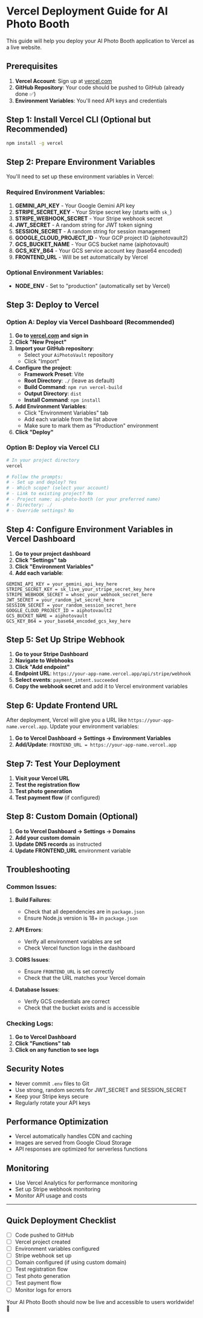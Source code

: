 # Vercel Deployment Guide for AI Photo Booth

This guide will help you deploy your AI Photo Booth application to Vercel as a live website.

## Prerequisites

1. **Vercel Account**: Sign up at [vercel.com](https://vercel.com)
2. **GitHub Repository**: Your code should be pushed to GitHub (already done ✅)
3. **Environment Variables**: You'll need API keys and credentials

## Step 1: Install Vercel CLI (Optional but Recommended)

```bash
npm install -g vercel
```

## Step 2: Prepare Environment Variables

You'll need to set up these environment variables in Vercel:

### Required Environment Variables:

1. **GEMINI_API_KEY** - Your Google Gemini API key
2. **STRIPE_SECRET_KEY** - Your Stripe secret key (starts with `sk_`)
3. **STRIPE_WEBHOOK_SECRET** - Your Stripe webhook secret
4. **JWT_SECRET** - A random string for JWT token signing
5. **SESSION_SECRET** - A random string for session management
6. **GOOGLE_CLOUD_PROJECT_ID** - Your GCP project ID (aiphotovault2)
7. **GCS_BUCKET_NAME** - Your GCS bucket name (aiphotovault)
8. **GCS_KEY_B64** - Your GCS service account key (base64 encoded)
9. **FRONTEND_URL** - Will be set automatically by Vercel

### Optional Environment Variables:
- **NODE_ENV** - Set to "production" (automatically set by Vercel)

## Step 3: Deploy to Vercel

### Option A: Deploy via Vercel Dashboard (Recommended)

1. **Go to [vercel.com](https://vercel.com) and sign in**
2. **Click "New Project"**
3. **Import your GitHub repository**:
   - Select your `AiPhotoVault` repository
   - Click "Import"
4. **Configure the project**:
   - **Framework Preset**: Vite
   - **Root Directory**: `./` (leave as default)
   - **Build Command**: `npm run vercel-build`
   - **Output Directory**: `dist`
   - **Install Command**: `npm install`
5. **Add Environment Variables**:
   - Click "Environment Variables" tab
   - Add each variable from the list above
   - Make sure to mark them as "Production" environment
6. **Click "Deploy"**

### Option B: Deploy via Vercel CLI

```bash
# In your project directory
vercel

# Follow the prompts:
# - Set up and deploy? Yes
# - Which scope? (select your account)
# - Link to existing project? No
# - Project name: ai-photo-booth (or your preferred name)
# - Directory: ./
# - Override settings? No
```

## Step 4: Configure Environment Variables in Vercel Dashboard

1. **Go to your project dashboard**
2. **Click "Settings" tab**
3. **Click "Environment Variables"**
4. **Add each variable**:

```
GEMINI_API_KEY = your_gemini_api_key_here
STRIPE_SECRET_KEY = sk_live_your_stripe_secret_key_here
STRIPE_WEBHOOK_SECRET = whsec_your_webhook_secret_here
JWT_SECRET = your_random_jwt_secret_here
SESSION_SECRET = your_random_session_secret_here
GOOGLE_CLOUD_PROJECT_ID = aiphotovault2
GCS_BUCKET_NAME = aiphotovault
GCS_KEY_B64 = your_base64_encoded_gcs_key_here
```

## Step 5: Set Up Stripe Webhook

1. **Go to your Stripe Dashboard**
2. **Navigate to Webhooks**
3. **Click "Add endpoint"**
4. **Endpoint URL**: `https://your-app-name.vercel.app/api/stripe/webhook`
5. **Select events**: `payment_intent.succeeded`
6. **Copy the webhook secret** and add it to Vercel environment variables

## Step 6: Update Frontend URL

After deployment, Vercel will give you a URL like `https://your-app-name.vercel.app`. Update your environment variables:

1. **Go to Vercel Dashboard → Settings → Environment Variables**
2. **Add/Update**: `FRONTEND_URL = https://your-app-name.vercel.app`

## Step 7: Test Your Deployment

1. **Visit your Vercel URL**
2. **Test the registration flow**
3. **Test photo generation**
4. **Test payment flow** (if configured)

## Step 8: Custom Domain (Optional)

1. **Go to Vercel Dashboard → Settings → Domains**
2. **Add your custom domain**
3. **Update DNS records** as instructed
4. **Update FRONTEND_URL** environment variable

## Troubleshooting

### Common Issues:

1. **Build Failures**:
   - Check that all dependencies are in `package.json`
   - Ensure Node.js version is 18+ in `package.json`

2. **API Errors**:
   - Verify all environment variables are set
   - Check Vercel function logs in the dashboard

3. **CORS Issues**:
   - Ensure `FRONTEND_URL` is set correctly
   - Check that the URL matches your Vercel domain

4. **Database Issues**:
   - Verify GCS credentials are correct
   - Check that the bucket exists and is accessible

### Checking Logs:

1. **Go to Vercel Dashboard**
2. **Click "Functions" tab**
3. **Click on any function to see logs**

## Security Notes

- Never commit `.env` files to Git
- Use strong, random secrets for JWT_SECRET and SESSION_SECRET
- Keep your Stripe keys secure
- Regularly rotate your API keys

## Performance Optimization

- Vercel automatically handles CDN and caching
- Images are served from Google Cloud Storage
- API responses are optimized for serverless functions

## Monitoring

- Use Vercel Analytics for performance monitoring
- Set up Stripe webhook monitoring
- Monitor API usage and costs

---

## Quick Deployment Checklist

- [ ] Code pushed to GitHub
- [ ] Vercel project created
- [ ] Environment variables configured
- [ ] Stripe webhook set up
- [ ] Domain configured (if using custom domain)
- [ ] Test registration flow
- [ ] Test photo generation
- [ ] Test payment flow
- [ ] Monitor logs for errors

Your AI Photo Booth should now be live and accessible to users worldwide! 🚀
